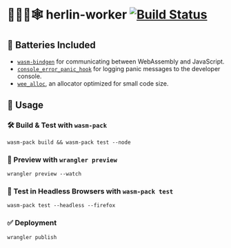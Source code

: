 # 👷‍♀️🦀🕸️ herlin-worker [![Build Status](https://travis-ci.com/Herlix/herlin-worker.svg?branch=master)](https://travis-ci.com/Herlix/herlin-worker)

## 🔋 Batteries Included

* [`wasm-bindgen`](https://github.com/rustwasm/wasm-bindgen) for communicating
  between WebAssembly and JavaScript.
* [`console_error_panic_hook`](https://github.com/rustwasm/console_error_panic_hook)
  for logging panic messages to the developer console.
* [`wee_alloc`](https://github.com/rustwasm/wee_alloc), an allocator optimized
  for small code size.

## 🚴 Usage

### 🛠️ Build & Test with `wasm-pack`
```
wasm-pack build && wasm-pack test --node
```

### 🔧 Preview with `wrangler preview`
```
wrangler preview --watch
```

### 🔬 Test in Headless Browsers with `wasm-pack test`
```
wasm-pack test --headless --firefox
```

### ✅ Deployment
```
wrangler publish
```

